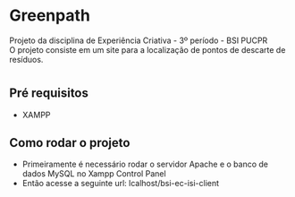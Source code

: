 # Greenpath 
Projeto da disciplina de Experiência Criativa -  3º período - BSI PUCPR<br>
O projeto consiste em um site para a localização de pontos de descarte de resíduos.
#
## Pré requisitos
* XAMPP
## Como rodar o projeto
* Primeiramente é necessário rodar o servidor Apache e o banco de dados MySQL no Xampp Control Panel
* Então acesse a seguinte url: lcalhost/bsi-ec-isi-client 